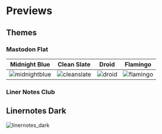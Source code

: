 # Previews

## Themes

### Mastodon Flat

Midnight Blue | Clean Slate | Droid | Flamingo
--- | --- | --- | ---
![midnightblue](https://github.com/trwnh/mastomods/blob/master/.PREVIEWS/mfc-midnightBlue.png) | ![cleanslate](https://github.com/trwnh/mastomods/blob/master/.PREVIEWS/mfc-cleanSlate.png) | ![droid](https://github.com/trwnh/mastomods/blob/master/.PREVIEWS/mfc-droid.png) | ![flamingo](https://github.com/trwnh/mastomods/blob/master/.PREVIEWS/mfc-flamingo.png)

### Liner Notes Club

Linernotes Dark
---
![linernotes_dark](https://github.com/trwnh/mastomods/blob/master/.PREVIEWS/linernotes_dark.png)

